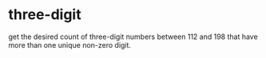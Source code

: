 # three-digit
get the desired count of three-digit numbers between 112 and 198 that have more than one unique non-zero digit.
